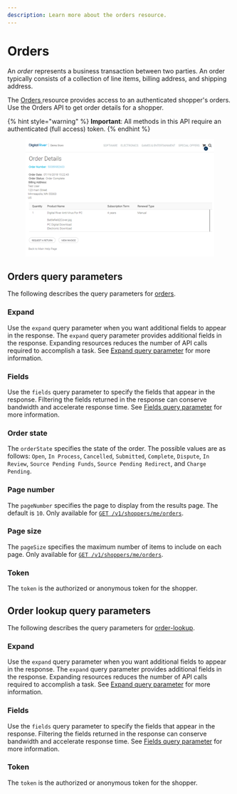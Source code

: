 ```yaml
---
description: Learn more about the orders resource.
---
```


# Orders

An _order_ represents a business transaction between two parties. An order typically consists of a collection of line items, billing address, and shipping address.

The [Orders ](https://www.digitalriver.com/docs/commerce-shopper-api/#tag/Orders)resource provides access to an authenticated shopper's orders. Use the Orders API to get order details for a shopper.

{% hint style="warning" %}
**Important**: All methods in this API require an authenticated (full access) token.
{% endhint %}

<figure><img src="../../.gitbook/assets/Digital_River_Demo_Online_Store_Order_Details (1).png" alt=""><figcaption></figcaption></figure>

## Orders query parameters

The following describes the query parameters for [orders](https://www.digitalriver.com/docs/commerce-shopper-api/#tag/Orders).

### Expand

Use the `expand` query parameter when you want additional fields to appear in the response. The `expand` query parameter provides additional fields in the response. Expanding resources reduces the number of API calls required to accomplish a task. See [Expand query parameter](../common-shoppers-and-admin-apis-reference/fields-and-expand-query-parameters.md#expand-query-parameter) for more information.

### Fields

Use the `fields` query parameter to specify the fields that appear in the response. Filtering the fields returned in the response can conserve bandwidth and accelerate response time. See [Fields query parameter](../common-shoppers-and-admin-apis-reference/fields-and-expand-query-parameters.md#fields-query-parameter) for more information.

### Order state

The `orderState` specifies the state of the order. The possible values are as follows: `Open`, `In Process`, `Cancelled`, `Submitted`, `Complete`, `Dispute`, `In Review`, `Source Pending Funds`, `Source Pending Redirect`, and `Charge Pending`.

### Page number

The `pageNumber` specifies the page to display from the results page. The default is `10`. Only available for [`GET /v1/shoppers/me/orders`](https://www.digitalriver.com/docs/commerce-shopper-api/#tag/Orders/paths/\~1v1\~1shoppers\~1me\~1orders/get).

### Page size

The `pageSize` specifies the maximum number of items to include on each page. Only available for [`GET /v1/shoppers/me/orders`](https://www.digitalriver.com/docs/commerce-shopper-api/#tag/Orders/paths/\~1v1\~1shoppers\~1me\~1orders/get).

### Token

The `token` is the authorized or anonymous token for the shopper.

## Order lookup query parameters

The following describes the query parameters for [order-lookup](https://www.digitalriver.com/docs/commerce-shopper-api/#tag/Order-Lookup).

### Expand

Use the `expand` query parameter when you want additional fields to appear in the response. The `expand` query parameter provides additional fields in the response. Expanding resources reduces the number of API calls required to accomplish a task. See [Expand query parameter](../common-shoppers-and-admin-apis-reference/fields-and-expand-query-parameters.md#expand-query-parameter) for more information.

### Fields

Use the `fields` query parameter to specify the fields that appear in the response. Filtering the fields returned in the response can conserve bandwidth and accelerate response time. See [Fields query parameter](../common-shoppers-and-admin-apis-reference/fields-and-expand-query-parameters.md#fields-query-parameter) for more information.

### Token

The `token` is the authorized or anonymous token for the shopper.

